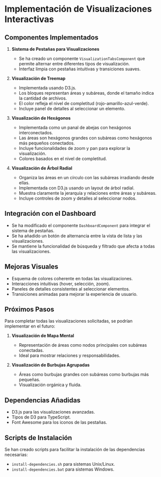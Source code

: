 # Implementación de Visualizaciones Interactivas

## Componentes Implementados

1. **Sistema de Pestañas para Visualizaciones**
   - Se ha creado un componente `VisualizationTabsComponent` que permite alternar entre diferentes tipos de visualización.
   - Interfaz limpia con pestañas intuitivas y transiciones suaves.

2. **Visualización de Treemap**
   - Implementada usando D3.js.
   - Los bloques representan áreas y subáreas, donde el tamaño indica la cantidad de archivos.
   - El color refleja el nivel de completitud (rojo-amarillo-azul-verde).
   - Incluye panel de detalles al seleccionar un elemento.

3. **Visualización de Hexágonos**
   - Implementada como un panal de abejas con hexágonos interconectados.
   - Las áreas son hexágonos grandes con subáreas como hexágonos más pequeños conectados.
   - Incluye funcionalidades de zoom y pan para explorar la visualización.
   - Colores basados en el nivel de completitud.

4. **Visualización de Árbol Radial**
   - Organiza las áreas en un círculo con las subáreas irradiando desde ellas.
   - Implementada con D3.js usando un layout de árbol radial.
   - Muestra claramente la jerarquía y relaciones entre áreas y subáreas.
   - Incluye controles de zoom y detalles al seleccionar nodos.

## Integración con el Dashboard

- Se ha modificado el componente `DashboardComponent` para integrar el sistema de pestañas.
- Se ha añadido un botón de alternancia entre la vista de lista y las visualizaciones.
- Se mantiene la funcionalidad de búsqueda y filtrado que afecta a todas las visualizaciones.

## Mejoras Visuales

- Esquema de colores coherente en todas las visualizaciones.
- Interacciones intuitivas (hover, selección, zoom).
- Paneles de detalles consistentes al seleccionar elementos.
- Transiciones animadas para mejorar la experiencia de usuario.

## Próximos Pasos

Para completar todas las visualizaciones solicitadas, se podrían implementar en el futuro:

1. **Visualización de Mapa Mental**
   - Representación de áreas como nodos principales con subáreas conectadas.
   - Ideal para mostrar relaciones y responsabilidades.

2. **Visualización de Burbujas Agrupadas**
   - Áreas como burbujas grandes con subáreas como burbujas más pequeñas.
   - Visualización orgánica y fluida.

## Dependencias Añadidas

- D3.js para las visualizaciones avanzadas.
- Tipos de D3 para TypeScript.
- Font Awesome para los iconos de las pestañas.

## Scripts de Instalación

Se han creado scripts para facilitar la instalación de las dependencias necesarias:
- `install-dependencies.sh` para sistemas Unix/Linux.
- `install-dependencies.bat` para sistemas Windows. 